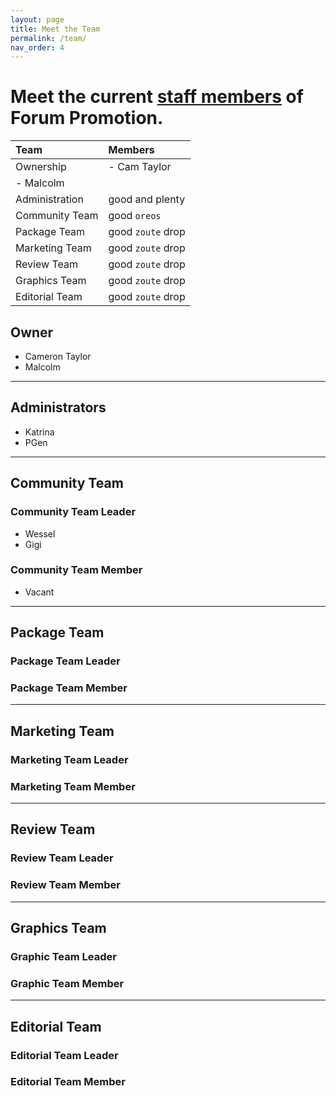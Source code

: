 ```yaml
---
layout: page
title: Meet the Team
permalink: /team/
nav_order: 4
---
```


# Meet the current [staff members](https://community.forumpromotion.net/members/?key=staff_members) of Forum Promotion.

| Team        | Members     |
|:-------------|:------------------|
| Ownership      | - Cam Taylor 
- Malcolm |
| Administration | good and plenty   |
| Community Team | good `oreos`      |
| Package Team   | good `zoute` drop |
| Marketing Team   | good `zoute` drop |
| Review Team   | good `zoute` drop |
| Graphics Team   | good `zoute` drop |
| Editorial Team   | good `zoute` drop |

## Owner
- Cameron Taylor
- Malcolm

----
## Administrators
- Katrina
- PGen

----
## Community Team
### Community Team Leader
- Wessel
- Gigi


### Community Team Member
- Vacant

----
## Package Team
### Package Team Leader
### Package Team Member
----
## Marketing Team
### Marketing Team Leader
### Marketing Team Member
----
## Review Team
### Review Team Leader
### Review Team Member
----
## Graphics Team
### Graphic Team Leader
### Graphic Team Member
----
## Editorial Team
### Editorial Team Leader
### Editorial Team Member
